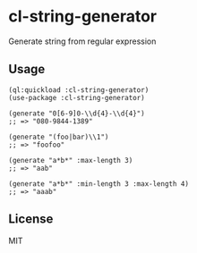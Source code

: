 # cl-string-generator

Generate string from regular expression

## Usage
```common-lisp
(ql:quickload :cl-string-generator)
(use-package :cl-string-generator)

(generate "0[6-9]0-\\d{4}-\\d{4}")
;; => "080-9844-1389"

(generate "(foo|bar)\\1")
;; => "foofoo"

(generate "a*b*" :max-length 3)
;; => "aab"

(generate "a*b*" :min-length 3 :max-length 4)
;; => "aaab"
```

## License
MIT
